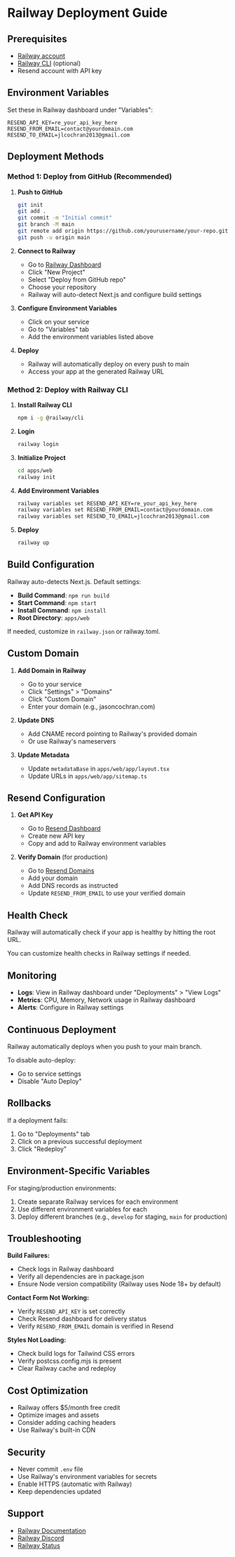 # Railway Deployment Guide

## Prerequisites

- [Railway account](https://railway.app)
- [Railway CLI](https://docs.railway.app/develop/cli) (optional)
- Resend account with API key

## Environment Variables

Set these in Railway dashboard under "Variables":

```
RESEND_API_KEY=re_your_api_key_here
RESEND_FROM_EMAIL=contact@yourdomain.com
RESEND_TO_EMAIL=jlcochran2013@gmail.com
```

## Deployment Methods

### Method 1: Deploy from GitHub (Recommended)

1. **Push to GitHub**
   ```bash
   git init
   git add .
   git commit -m "Initial commit"
   git branch -M main
   git remote add origin https://github.com/yourusername/your-repo.git
   git push -u origin main
   ```

2. **Connect to Railway**
   - Go to [Railway Dashboard](https://railway.app/dashboard)
   - Click "New Project"
   - Select "Deploy from GitHub repo"
   - Choose your repository
   - Railway will auto-detect Next.js and configure build settings

3. **Configure Environment Variables**
   - Click on your service
   - Go to "Variables" tab
   - Add the environment variables listed above

4. **Deploy**
   - Railway will automatically deploy on every push to main
   - Access your app at the generated Railway URL

### Method 2: Deploy with Railway CLI

1. **Install Railway CLI**
   ```bash
   npm i -g @railway/cli
   ```

2. **Login**
   ```bash
   railway login
   ```

3. **Initialize Project**
   ```bash
   cd apps/web
   railway init
   ```

4. **Add Environment Variables**
   ```bash
   railway variables set RESEND_API_KEY=re_your_api_key_here
   railway variables set RESEND_FROM_EMAIL=contact@yourdomain.com
   railway variables set RESEND_TO_EMAIL=jlcochran2013@gmail.com
   ```

5. **Deploy**
   ```bash
   railway up
   ```

## Build Configuration

Railway auto-detects Next.js. Default settings:

- **Build Command**: `npm run build`
- **Start Command**: `npm start`
- **Install Command**: `npm install`
- **Root Directory**: `apps/web`

If needed, customize in `railway.json` or railway.toml.

## Custom Domain

1. **Add Domain in Railway**
   - Go to your service
   - Click "Settings" > "Domains"
   - Click "Custom Domain"
   - Enter your domain (e.g., jasoncochran.com)

2. **Update DNS**
   - Add CNAME record pointing to Railway's provided domain
   - Or use Railway's nameservers

3. **Update Metadata**
   - Update `metadataBase` in `apps/web/app/layout.tsx`
   - Update URLs in `apps/web/app/sitemap.ts`

## Resend Configuration

1. **Get API Key**
   - Go to [Resend Dashboard](https://resend.com/api-keys)
   - Create new API key
   - Copy and add to Railway environment variables

2. **Verify Domain** (for production)
   - Go to [Resend Domains](https://resend.com/domains)
   - Add your domain
   - Add DNS records as instructed
   - Update `RESEND_FROM_EMAIL` to use your verified domain

## Health Check

Railway will automatically check if your app is healthy by hitting the root URL.

You can customize health checks in Railway settings if needed.

## Monitoring

- **Logs**: View in Railway dashboard under "Deployments" > "View Logs"
- **Metrics**: CPU, Memory, Network usage in Railway dashboard
- **Alerts**: Configure in Railway settings

## Continuous Deployment

Railway automatically deploys when you push to your main branch.

To disable auto-deploy:
- Go to service settings
- Disable "Auto Deploy"

## Rollbacks

If a deployment fails:
1. Go to "Deployments" tab
2. Click on a previous successful deployment
3. Click "Redeploy"

## Environment-Specific Variables

For staging/production environments:

1. Create separate Railway services for each environment
2. Use different environment variables for each
3. Deploy different branches (e.g., `develop` for staging, `main` for production)

## Troubleshooting

**Build Failures:**
- Check logs in Railway dashboard
- Verify all dependencies are in package.json
- Ensure Node version compatibility (Railway uses Node 18+ by default)

**Contact Form Not Working:**
- Verify `RESEND_API_KEY` is set correctly
- Check Resend dashboard for delivery status
- Verify `RESEND_FROM_EMAIL` domain is verified in Resend

**Styles Not Loading:**
- Check build logs for Tailwind CSS errors
- Verify postcss.config.mjs is present
- Clear Railway cache and redeploy

## Cost Optimization

- Railway offers $5/month free credit
- Optimize images and assets
- Consider adding caching headers
- Use Railway's built-in CDN

## Security

- Never commit `.env` file
- Use Railway's environment variables for secrets
- Enable HTTPS (automatic with Railway)
- Keep dependencies updated

## Support

- [Railway Documentation](https://docs.railway.app)
- [Railway Discord](https://discord.gg/railway)
- [Railway Status](https://status.railway.app)
